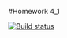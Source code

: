#Homework 4_1

[![Build status](https://ci.appveyor.com/api/projects/status/2x40nptx3na94xjq?svg=true)](https://ci.appveyor.com/project/nlotomsk/ajs-homework-4-1)